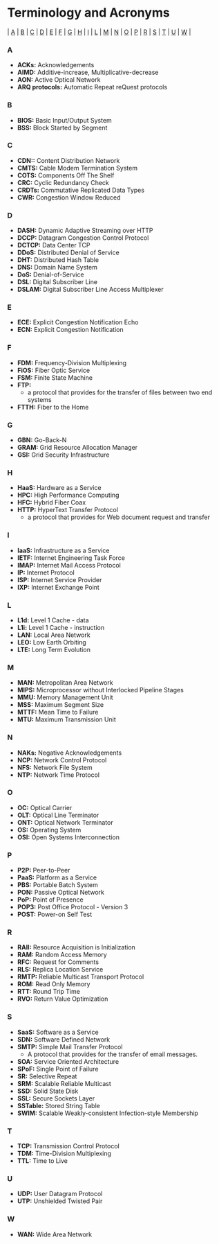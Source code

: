 # Terminology and Acronyms

| [A](#a) | [B](#b) | [C](#c) | [D](#d) | [E](#e) | [F](#f) | [G](#g) | [H](#h) | [I](#i) | [L](#l) | [M](#m) | [N](#n) | [O](#o) | [P](#p) | [R](#r) | [S](#s) | [T](#t) | [U](#u) | [W](#w) |

### A
* **ACKs:** Acknowledgements
* **AIMD:** Additive-increase, Multiplicative-decrease
* **AON:** Active Optical Network
* **ARQ protocols:**  Automatic Repeat reQuest protocols

### B
* **BIOS:** Basic Input/Output System
* **BSS:** Block Started by Segment

### C
* **CDN::** Content Distribution Network
* **CMTS:** Cable Modem Termination System
* **COTS:** Components Off The Shelf
* **CRC:** Cyclic Redundancy Check
* **CRDTs:** Commutative Replicated Data Types
* **CWR:** Congestion Window Reduced

### D
* **DASH:** Dynamic Adaptive Streaming over HTTP
* **DCCP:** Datagram Congestion Control Protocol
* **DCTCP:** Data Center TCP
* **DDoS:** Distributed Denial of Service
* **DHT:** Distributed Hash Table
* **DNS:** Domain Name System
* **DoS:** Denial-of-Service
* **DSL:** Digital Subscriber Line
* **DSLAM:** Digital Subscriber Line Access Multiplexer

### E
* **ECE:** Explicit Congestion Notification Echo
* **ECN:** Explicit Congestion Notification

### F
* **FDM:** Frequency-Division Multiplexing
* **FiOS:** Fiber Optic Service
* **FSM:** Finite State Machine
* **FTP:**
  * a protocol that provides for the transfer of files between two end systems
* **FTTH:** Fiber to the Home

### G
* **GBN:** Go-Back-N
* **GRAM:** Grid Resource Allocation Manager
* **GSI:** Grid Security Infrastructure

### H
* **HaaS:** Hardware as a Service
* **HPC:** High Performance Computing
* **HFC:** Hybrid Fiber Coax
* **HTTP:** HyperText Transfer Protocol
  * a protocol that provides for Web document request and transfer

### I
* **IaaS:** Infrastructure as a Service
* **IETF:** Internet Engineering Task Force
* **IMAP:** Internet Mail Access Protocol
* **IP:** Internet Protocol
* **ISP:** Internet Service Provider
* **IXP:** Internet Exchange Point

### L
* **L1d:** Level 1 Cache - data
* **L1i:** Level 1 Cache - instruction
* **LAN:** Local Area Network
* **LEO:** Low Earth Orbiting
* **LTE:** Long Term Evolution

### M
* **MAN:** Metropolitan Area Network
* **MIPS:** Microprocessor without Interlocked Pipeline Stages
* **MMU:** Memory Management Unit
* **MSS:** Maximum Segment Size
* **MTTF:** Mean Time to Failure
* **MTU:** Maximum Transmission Unit

### N
* **NAKs:** Negative Acknowledgements
* **NCP:** Network Control Protocol
* **NFS:** Network File System
* **NTP:** Network Time Protocol

### O
* **OC:** Optical Carrier
* **OLT:** Optical Line Terminator
* **ONT:** Optical Network Terminator
* **OS:** Operating System
* **OSI:** Open Systems Interconnection

### P
* **P2P:** Peer-to-Peer
* **PaaS:** Platform as a Service
* **PBS:** Portable Batch System
* **PON:** Passive Optical Network
* **PoP:** Point of Presence
* **POP3:** Post Office Protocol - Version 3
* **POST:** Power-on Self Test

### R
* **RAII:** Resource Acquisition is Initialization
* **RAM:** Random Access Memory
* **RFC:** Request for Comments
* **RLS:** Replica Location Service
* **RMTP:** Reliable Multicast Transport Protocol
* **ROM:** Read Only Memory
* **RTT:** Round Trip Time
* **RVO:** Return Value Optimization

### S
* **SaaS:** Software as a Service
* **SDN:** Software Defined Network
* **SMTP:** Simple Mail Transfer Protocol
  * A protocol that provides for the transfer of email messages.
* **SOA:** Service Oriented Architecture
* **SPoF:** Single Point of Failure
* **SR:** Selective Repeat
* **SRM:** Scalable Reliable Multicast
* **SSD:** Solid State Disk
* **SSL:** Secure Sockets Layer
* **SSTable:** Stored String Table
* **SWIM:** Scalable Weakly-consistent Infection-style Membership

### T
* **TCP:** Transmission Control Protocol
* **TDM:** Time-Division Multiplexing
* **TTL:** Time to Live

### U
* **UDP:** User Datagram Protocol
* **UTP:** Unshielded Twisted Pair

### W
* **WAN:** Wide Area Network
